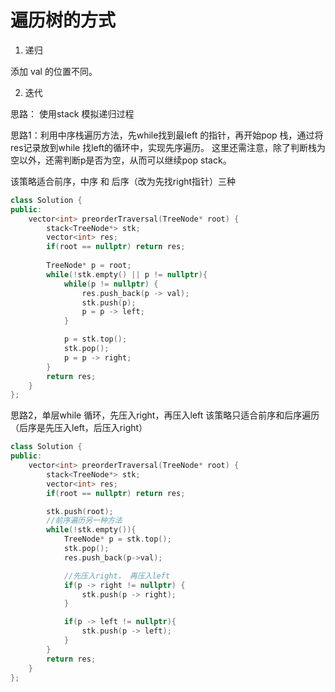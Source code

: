 # 遍历树的方式


1. 递归

添加 val 的位置不同。

2. 迭代

思路： 使用stack 模拟递归过程

思路1：利用中序栈遍历方法，先while找到最left 的指针，再开始pop 栈，通过将res记录放到while 找left的循环中，实现先序遍历。
这里还需注意，除了判断栈为空以外，还需判断p是否为空，从而可以继续pop stack。

该策略适合前序，中序 和 后序（改为先找right指针）三种
```C++
class Solution {
public:
    vector<int> preorderTraversal(TreeNode* root) {
        stack<TreeNode*> stk;
        vector<int> res;
        if(root == nullptr) return res;
        
        TreeNode* p = root;
        while(!stk.empty() || p != nullptr){
            while(p != nullptr) {
                res.push_back(p -> val);
                stk.push(p);
                p = p -> left;
            }

            p = stk.top();
            stk.pop();
            p = p -> right;
        }
        return res;
    }
};
```

思路2，单层while 循环，先压入right，再压入left
该策略只适合前序和后序遍历（后序是先压入left，后压入right）

```C++
class Solution {
public:
    vector<int> preorderTraversal(TreeNode* root) {
        stack<TreeNode*> stk;
        vector<int> res;
        if(root == nullptr) return res;

        stk.push(root);
        //前序遍历另一种方法
        while(!stk.empty()){
            TreeNode* p = stk.top();
            stk.pop();
            res.push_back(p->val);

            //先压入right， 再压入left
            if(p -> right != nullptr) {
                stk.push(p -> right);
            }

            if(p -> left != nullptr){
                stk.push(p -> left);
            }
        }
        return res;
    }
};
```

